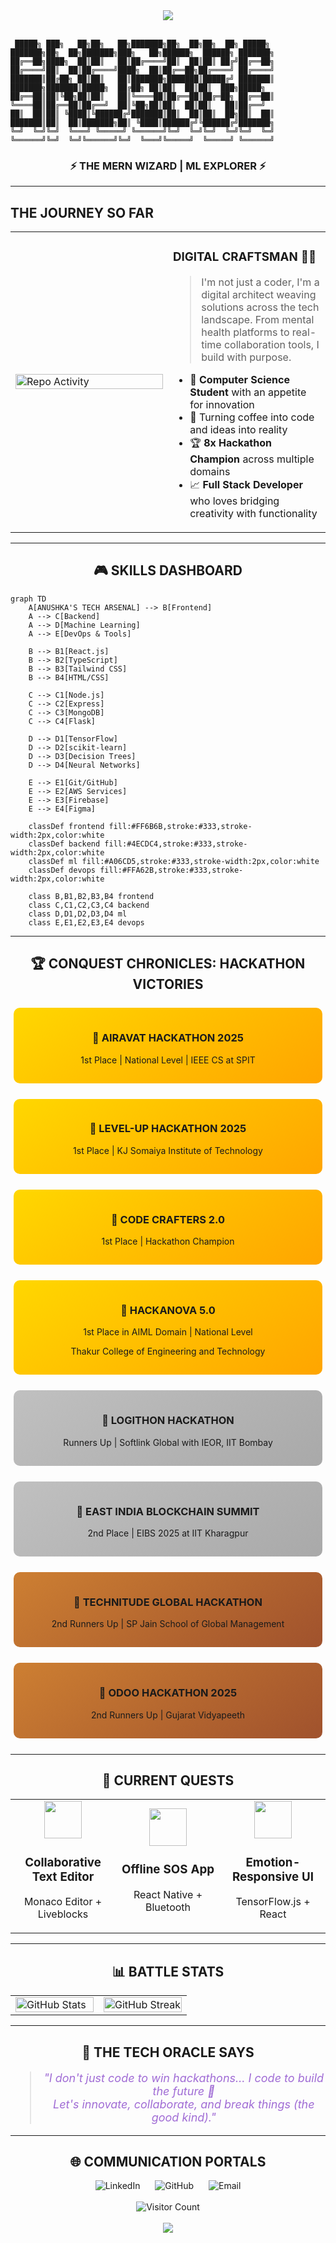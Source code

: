 
<div align="center">
  <img src="https://capsule-render.vercel.app/api?type=cylinder&color=0:8A2387,50:E94057,100:F27121&height=150&text=ANUSHKA%20SHENDGE&animation=fadeIn&fontColor=ffffff&fontSize=40" />
</div>

<br>

```ascii
 █████╗ ███╗   ██╗██╗   ██╗███████╗██╗  ██╗██╗  ██╗ █████╗     ███████╗██╗  ██╗███████╗███╗   ██╗██████╗  ██████╗ ███████╗
██╔══██╗████╗  ██║██║   ██║██╔════╝██║  ██║██║ ██╔╝██╔══██╗    ██╔════╝██║  ██║██╔════╝████╗  ██║██╔══██╗██╔════╝ ██╔════╝
███████║██╔██╗ ██║██║   ██║███████╗███████║█████╔╝ ███████║    ███████╗███████║█████╗  ██╔██╗ ██║██║  ██║██║  ███╗█████╗  
██╔══██║██║╚██╗██║██║   ██║╚════██║██╔══██║██╔═██╗ ██╔══██║    ╚════██║██╔══██║██╔══╝  ██║╚██╗██║██║  ██║██║   ██║██╔══╝  
██║  ██║██║ ╚████║╚██████╔╝███████║██║  ██║██║  ██╗██║  ██║    ███████║██║  ██║███████╗██║ ╚████║██████╔╝╚██████╔╝███████╗
╚═╝  ╚═╝╚═╝  ╚═══╝ ╚═════╝ ╚══════╝╚═╝  ╚═╝╚═╝  ╚═╝╚═╝  ╚═╝    ╚══════╝╚═╝  ╚═╝╚══════╝╚═╝  ╚═══╝╚═════╝  ╚═════╝ ╚══════╝
```

<div align="center">
  <h3>⚡ THE MERN WIZARD | ML EXPLORER ⚡</h3>
</div>

---

## THE JOURNEY SO FAR

<table border="0">
 <tr>
    <td width="50%">
      <img src="https://api.githubtrends.io/user/svg/AnushkaShendge/repos?time_range=one_year&include_private=true&group=private&loc_metric=changed&theme=synthwaves" alt="Repo Activity" width="100%"/>
    </td>
    <td width="50%">
      <h3>DIGITAL CRAFTSMAN 👩‍💻</h3>
      <blockquote>
        I'm not just a coder, I'm a digital architect weaving solutions across the tech landscape. From mental health platforms to real-time collaboration tools, I build with purpose.
      </blockquote>
      <ul>
        <li>🧠 <b>Computer Science Student</b> with an appetite for innovation</li>
        <li>🔮 Turning coffee into code and ideas into reality</li>
        <li>🏆 <b>8x Hackathon Champion</b> across multiple domains</li>
        <li>📈 <b>Full Stack Developer</b> who loves bridging creativity with functionality</li>
      </ul>
    </td>
 </tr>
</table>

---

<div align="center">
  <h2>🎮 SKILLS DASHBOARD</h2>
</div>

```mermaid
graph TD
    A[ANUSHKA'S TECH ARSENAL] --> B[Frontend]
    A --> C[Backend]
    A --> D[Machine Learning]
    A --> E[DevOps & Tools]
    
    B --> B1[React.js]
    B --> B2[TypeScript]
    B --> B3[Tailwind CSS]
    B --> B4[HTML/CSS]
    
    C --> C1[Node.js]
    C --> C2[Express]
    C --> C3[MongoDB]
    C --> C4[Flask]
    
    D --> D1[TensorFlow]
    D --> D2[scikit-learn]
    D --> D3[Decision Trees]
    D --> D4[Neural Networks]
    
    E --> E1[Git/GitHub]
    E --> E2[AWS Services]
    E --> E3[Firebase]
    E --> E4[Figma]
    
    classDef frontend fill:#FF6B6B,stroke:#333,stroke-width:2px,color:white
    classDef backend fill:#4ECDC4,stroke:#333,stroke-width:2px,color:white
    classDef ml fill:#A06CD5,stroke:#333,stroke-width:2px,color:white
    classDef devops fill:#FFA62B,stroke:#333,stroke-width:2px,color:white
    
    class B,B1,B2,B3,B4 frontend
    class C,C1,C2,C3,C4 backend
    class D,D1,D2,D3,D4 ml
    class E,E1,E2,E3,E4 devops
```

---

<div align="center">
  <h2>🏆 CONQUEST CHRONICLES: HACKATHON VICTORIES</h2>
</div>

<div align="center" style="display: grid; grid-template-columns: repeat(auto-fit, minmax(300px, 1fr)); gap: 15px; margin: 20px 0;">

  <div style="background: linear-gradient(145deg, #FFD700, #FFA500); border-radius: 10px; padding: 15px; margin: 5px;">
    <h3>🥇 AIRAVAT HACKATHON 2025</h3>
    <p>1st Place | National Level | IEEE CS at SPIT</p>
  </div>
  
  <div style="background: linear-gradient(145deg, #FFD700, #FFA500); border-radius: 10px; padding: 15px; margin: 5px;">
    <h3>🥇 LEVEL-UP HACKATHON 2025</h3>
    <p>1st Place | KJ Somaiya Institute of Technology</p>
  </div>
  
  <div style="background: linear-gradient(145deg, #FFD700, #FFA500); border-radius: 10px; padding: 15px; margin: 5px;">
    <h3>🥇 CODE CRAFTERS 2.0</h3>
    <p>1st Place | Hackathon Champion</p>
  </div>
  
  <div style="background: linear-gradient(145deg, #FFD700, #FFA500); border-radius: 10px; padding: 15px; margin: 5px;">
    <h3>🥇 HACKANOVA 5.0</h3>
    <p>1st Place in AIML Domain | National Level</p>
    <p>Thakur College of Engineering and Technology</p>
  </div>
  
  <div style="background: linear-gradient(145deg, #C0C0C0, #A9A9A9); border-radius: 10px; padding: 15px; margin: 5px;">
    <h3>🥈 LOGITHON HACKATHON</h3>
    <p>Runners Up | Softlink Global with IEOR, IIT Bombay</p>
  </div>
  
  <div style="background: linear-gradient(145deg, #C0C0C0, #A9A9A9); border-radius: 10px; padding: 15px; margin: 5px;">
    <h3>🥈 EAST INDIA BLOCKCHAIN SUMMIT</h3>
    <p>2nd Place | EIBS 2025 at IIT Kharagpur</p>
  </div>
  
  <div style="background: linear-gradient(145deg, #CD7F32, #A0522D); border-radius: 10px; padding: 15px; margin: 5px;">
    <h3>🥉 TECHNITUDE GLOBAL HACKATHON</h3>
    <p>2nd Runners Up | SP Jain School of Global Management</p>
  </div>
  
  <div style="background: linear-gradient(145deg, #CD7F32, #A0522D); border-radius: 10px; padding: 15px; margin: 5px;">
    <h3>🥉 ODOO HACKATHON 2025</h3>
    <p>2nd Runners Up | Gujarat Vidyapeeth</p>
  </div>
</div>

---

<div align="center">
  <h2>👾 CURRENT QUESTS</h2>
  
  <table width="100%">
    <tr>
      <td align="center" width="33%">
        <img src="https://api.iconify.design/ant-design:code-filled.svg?color=%23FF6B6B" width="60" height="60"/>
        <h3>Collaborative Text Editor</h3>
        <p>Monaco Editor + Liveblocks</p>
      </td>
      <td align="center" width="33%">
        <img src="https://api.iconify.design/bx:mobile-alt.svg?color=%234ECDC4" width="60" height="60"/>
        <h3>Offline SOS App</h3>
        <p>React Native + Bluetooth</p>
      </td>
      <td align="center" width="33%">
        <img src="https://api.iconify.design/fluent:brain-circuit-20-filled.svg?color=%23A06CD5" width="60" height="60"/>
        <h3>Emotion-Responsive UI</h3>
        <p>TensorFlow.js + React</p>
      </td>
    </tr>
  </table>
</div>

---

<div align="center">
  <h2>📊 BATTLE STATS</h2>
</div>

<table border="0">
 <tr>
    <td width="50%">
      <img src="https://github-readme-stats.vercel.app/api?username=AnushkaShendge&show_icons=true&theme=nightowl&hide_border=true" alt="GitHub Stats" width="100%"/>
    </td>
    <td width="50%">
      <img src="https://github-readme-streak-stats.herokuapp.com/?user=AnushkaShendge&theme=nightowl&hide_border=true" alt="GitHub Streak" width="100%"/>
    </td>
 </tr>
</table>

---

<div align="center">
  <h2>🔮 THE TECH ORACLE SAYS</h2>
  
  <blockquote style="font-style: italic; font-size: 18px; color: #A06CD5;">
    "I don't just code to win hackathons… I code to build the future 💫<br>
    Let's innovate, collaborate, and break things (the good kind)."
  </blockquote>
</div>

---

<div align="center">
  <h2>🌐 COMMUNICATION PORTALS</h2>
  
  <a href="https://linkedin.com/in/anushkashendge" style="text-decoration: none; margin: 0 10px;">
    <img src="https://img.shields.io/badge/LinkedIn-0077B5?style=for-the-badge&logo=linkedin&logoColor=white" alt="LinkedIn"/>
  </a>
  <a href="https://github.com/AnushkaShendge" style="text-decoration: none; margin: 0 10px;">
    <img src="https://img.shields.io/badge/GitHub-100000?style=for-the-badge&logo=github&logoColor=white" alt="GitHub"/>
  </a>
  <a href="mailto:anushkashendge.dev@gmail.com" style="text-decoration: none; margin: 0 10px;">
    <img src="https://img.shields.io/badge/Email-D14836?style=for-the-badge&logo=gmail&logoColor=white" alt="Email"/>
  </a>
</div>

<br>

<div align="center">
  <img src="https://profile-counter.glitch.me/anushkashendge/count.svg" alt="Visitor Count"/>
</div>

<br>

<div align="center">
  <img src="https://capsule-render.vercel.app/api?type=shark&color=0:8A2387,50:E94057,100:F27121&height=100&section=footer" />
</div>
